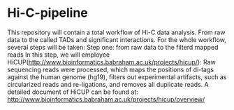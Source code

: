 # Hi-C-pipeline
This repository will contain a total workflow of Hi-C data analysis.
From raw data to the called TADs and significant interactions.
For the whole workflow, several steps will be taken:
Step one: from raw data to the filterd mapped reads
In this step, we will employee HiCUP(http://www.bioinformatics.babraham.ac.uk/projects/hicup/):
Raw sequencing reads were processed, which maps the positions of
di-tags against the human genome (hg19), filters out experimental
artifacts, such as circularized reads and re-ligations, and removes 
all duplicate reads.
A detailed document of HiCUP can be found at: 
http://www.bioinformatics.babraham.ac.uk/projects/hicup/overview/


